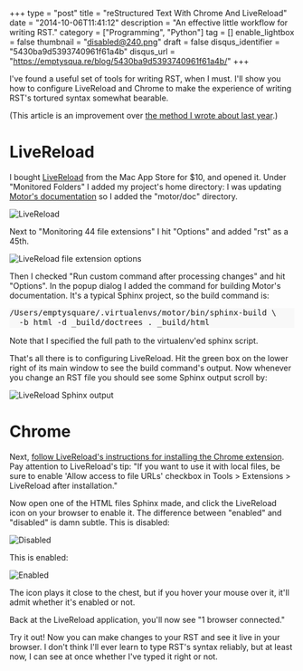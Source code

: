 +++
type = "post"
title = "reStructured Text With Chrome And LiveReload"
date = "2014-10-06T11:41:12"
description = "An effective little workflow for writing RST."
category = ["Programming", "Python"]
tag = []
enable_lightbox = false
thumbnail = "disabled@240.png"
draft = false
disqus_identifier = "5430ba9d5393740961f61a4b"
disqus_url = "https://emptysqua.re/blog/5430ba9d5393740961f61a4b/"
+++

<p>I've found a useful set of tools for writing RST, when I must. I'll show you how to configure LiveReload and Chrome to make the experience of writing RST's tortured syntax somewhat bearable.</p>
<p>(This article is an improvement over <a href="/blog/restructuredtext-in-pycharm-firefox-and-anger/">the method I wrote about last year</a>.)</p>
<h1 id="livereload">LiveReload</h1>
<p>I bought <a href="https://itunes.apple.com/us/app/livereload/id482898991?mt=12">LiveReload</a> from the Mac App Store for $10, and opened it. Under "Monitored Folders" I added my project's home directory: I was updating <a href="https://github.com/mongodb/motor/tree/master/doc">Motor's documentation</a> so I added the "motor/doc" directory.</p>
<p><img style="display:block; margin-left:auto; margin-right:auto;" src="livereload-1.png" alt="LiveReload" title="LiveReload" /></p>
<p>Next to "Monitoring 44 file extensions" I hit "Options" and added "rst" as a 45th.</p>
<p><img style="display:block; margin-left:auto; margin-right:auto;" src="livereload-2.png" alt="LiveReload file extension options" title="LiveReload file extension options" /></p>
<p>Then I checked "Run custom command after processing changes" and hit "Options". In the popup dialog I added the command for building Motor's documentation. It's a typical Sphinx project, so the build command is:</p>
<div class="codehilite" style="background: #f8f8f8"><pre style="line-height: 125%">/Users/emptysquare/.virtualenvs/motor/bin/sphinx-build \
  -b html -d _build/doctrees . _build/html
</pre></div>


<p>Note that I specified the full path to the virtualenv'ed sphinx script.</p>
<p>That's all there is to configuring LiveReload. Hit the green box on the lower right of its main window to see the build command's output. Now whenever you change an RST file you should see some Sphinx output scroll by:</p>
<p><img style="display:block; margin-left:auto; margin-right:auto;" src="livereload-output.png" alt="LiveReload Sphinx output" title="LiveReload Sphinx output" /></p>
<h1 id="chrome">Chrome</h1>
<p>Next, <a href="http://feedback.livereload.com/knowledgebase/articles/86242-how-do-i-install-and-use-the-browser-extensions-">follow LiveReload's instructions for installing the Chrome extension</a>. Pay attention to LiveReload's tip: "If you want to use it with local files, be sure to enable 'Allow access to file URLs' checkbox in Tools &gt; Extensions &gt; LiveReload after installation."</p>
<p>Now open one of the HTML files Sphinx made, and click the LiveReload icon on your browser to enable it. The difference between "enabled" and "disabled" is damn subtle. This is disabled:</p>
<p><img style="display:block; margin-left:auto; margin-right:auto;" src="disabled.png" alt="Disabled" title="Disabled" /></p>
<p>This is enabled:</p>
<p><img style="display:block; margin-left:auto; margin-right:auto;" src="enabled.png" alt="Enabled" title="Enabled" /></p>
<p>The icon plays it close to the chest, but if you hover your mouse over it, it'll admit whether it's enabled or not.</p>
<p>Back at the LiveReload application, you'll now see "1 browser connected."</p>
<p>Try it out! Now you can make changes to your RST and see it live in your browser. I don't think I'll ever learn to type RST's syntax reliably, but at least now, I can see at once whether I've typed it right or not.</p>
